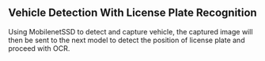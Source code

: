 ## Vehicle Detection With License Plate Recognition

Using MobilenetSSD to detect and capture vehicle, the captured image will then be sent to the next model to detect the position of license plate and proceed with OCR.
